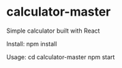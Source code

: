 # calculator-master
Simple calculator built with React

Install:
npm install

Usage:
cd calculator-master
npm start
